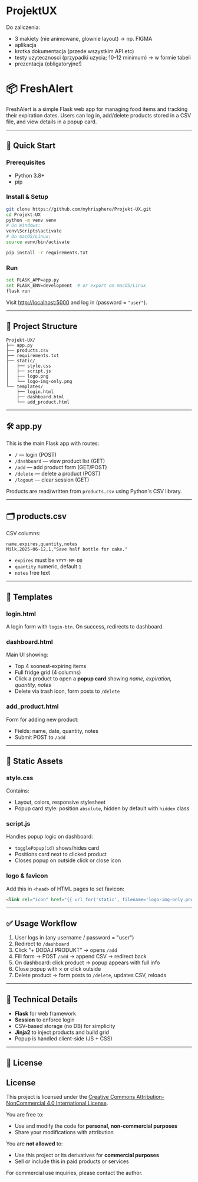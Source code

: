 # ProjektUX

Do zaliczenia:
  *  3 makiety (nie animowane, glownie layout) -> np. FIGMA
  *  aplikacja
  *  krotka dokumentacja (przede wszystkim API etc)
  *  testy uzytecznosci (przypadki uzycia; 10-12 minimum) -> w formie tabeli
  *  prezentacja (obligatoryjne!)

# 📦 FreshAlert

FreshAlert is a simple Flask web app for managing food items and tracking their expiration dates. Users can log in, add/delete products stored in a CSV file, and view details in a popup card.

---

## 🚀 Quick Start

### Prerequisites
- Python 3.8+
- pip

### Install & Setup
```bash
git clone https://github.com/myhrisphere/Projekt-UX.git
cd Projekt-UX
python -m venv venv
# On Windows:
venv\Scripts\activate
# On macOS/Linux:
source venv/bin/activate

pip install -r requirements.txt
```

### Run
```bash
set FLASK_APP=app.py
set FLASK_ENV=development  # or export on macOS/Linux
flask run
```
Visit [http://localhost:5000](http://localhost:5000) and log in (password = `"user"`). 

---

## 🔧 Project Structure

```
Projekt-UX/
├── app.py
├── products.csv
├── requirements.txt
├── static/
│   ├── style.css
│   ├── script.js
│   ├── logo.png
│   └── logo-img-only.png
└── templates/
    ├── login.html
    ├── dashboard.html
    └── add_product.html
```

---

## 🛠️ app.py

This is the main Flask app with routes:

- `/` — login (POST)
- `/dashboard` — view product list (GET)
- `/add` — add product form (GET/POST)
- `/delete` — delete a product (POST)
- `/logout` — clear session (GET)

Products are read/written from `products.csv` using Python's CSV library.

---

## 🗂️ products.csv

CSV columns:

```
name,expires,quantity,notes
Milk,2025-06-12,1,"Save half bottle for cake."
```

- `expires` must be `YYYY‑MM‑DD`
- `quantity` numeric, default `1`
- `notes` free text

---

## 🧩 Templates

### login.html
A login form with `login-btn`. On success, redirects to dashboard.

### dashboard.html
Main UI showing:
- Top 4 soonest-expiring items
- Full fridge grid (4 columns)
- Click a product to open a **popup card** showing *name, expiration, quantity, notes*
- Delete via trash icon, form posts to `/delete`

### add_product.html
Form for adding new product:
- Fields: name, date, quantity, notes
- Submit POST to `/add`

---

## 🎨 Static Assets

### style.css
Contains:
- Layout, colors, responsive stylesheet
- Popup card style: position `absolute`, hidden by default with `hidden` class

### script.js
Handles popup logic on dashboard:
- `togglePopup(id)` shows/hides card
- Positions card next to clicked product
- Closes popup on outside click or close icon

### logo & favicon
Add this in `<head>` of HTML pages to set favicon:

```html
<link rel="icon" href="{{ url_for('static', filename='logo-img-only.png') }}">
```

---

## ✅ Usage Workflow

1. User logs in (any username / password = "user")
2. Redirect to `/dashboard`
3. Click "+ DODAJ PRODUKT" → opens `/add`
4. Fill form → POST `/add` → append CSV → redirect back
5. On dashboard: click product → popup appears with full info
6. Close popup with × or click outside
7. Delete product → form posts to `/delete`, updates CSV, reloads

---

## 📌 Technical Details

- **Flask** for web framework  
- **Session** to enforce login  
- CSV-based storage (no DB) for simplicity  
- **Jinja2** to inject products and build grid  
- Popup is handled client-side (JS + CSS)

---

## 📝 License
## License

This project is licensed under the [Creative Commons Attribution-NonCommercial 4.0 International License](https://creativecommons.org/licenses/by-nc/4.0/).

You are free to:
- Use and modify the code for **personal, non-commercial purposes**
- Share your modifications with attribution

You are **not allowed** to:
- Use this project or its derivatives for **commercial purposes**
- Sell or include this in paid products or services

For commercial use inquiries, please contact the author.